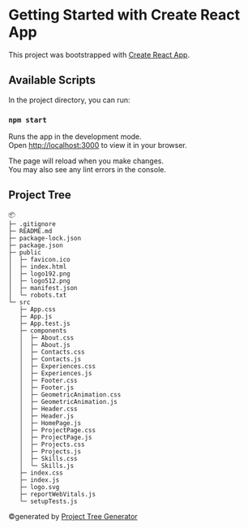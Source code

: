 # Getting Started with Create React App

This project was bootstrapped with [Create React App](https://github.com/facebook/create-react-app).

## Available Scripts

In the project directory, you can run:

### `npm start`

Runs the app in the development mode.\
Open [http://localhost:3000](http://localhost:3000) to view it in your browser.

The page will reload when you make changes.\
You may also see any lint errors in the console.

## Project Tree
```
📦 
├─ .gitignore
├─ README.md
├─ package-lock.json
├─ package.json
├─ public
│  ├─ favicon.ico
│  ├─ index.html
│  ├─ logo192.png
│  ├─ logo512.png
│  ├─ manifest.json
│  └─ robots.txt
└─ src
   ├─ App.css
   ├─ App.js
   ├─ App.test.js
   ├─ components
   │  ├─ About.css
   │  ├─ About.js
   │  ├─ Contacts.css
   │  ├─ Contacts.js
   │  ├─ Experiences.css
   │  ├─ Experiences.js
   │  ├─ Footer.css
   │  ├─ Footer.js
   │  ├─ GeometricAnimation.css
   │  ├─ GeometricAnimation.js
   │  ├─ Header.css
   │  ├─ Header.js
   │  ├─ HomePage.js
   │  ├─ ProjectPage.css
   │  ├─ ProjectPage.js
   │  ├─ Projects.css
   │  ├─ Projects.js
   │  ├─ Skills.css
   │  └─ Skills.js
   ├─ index.css
   ├─ index.js
   ├─ logo.svg
   ├─ reportWebVitals.js
   └─ setupTests.js
```
©generated by [Project Tree Generator](https://woochanleee.github.io/project-tree-generator)
